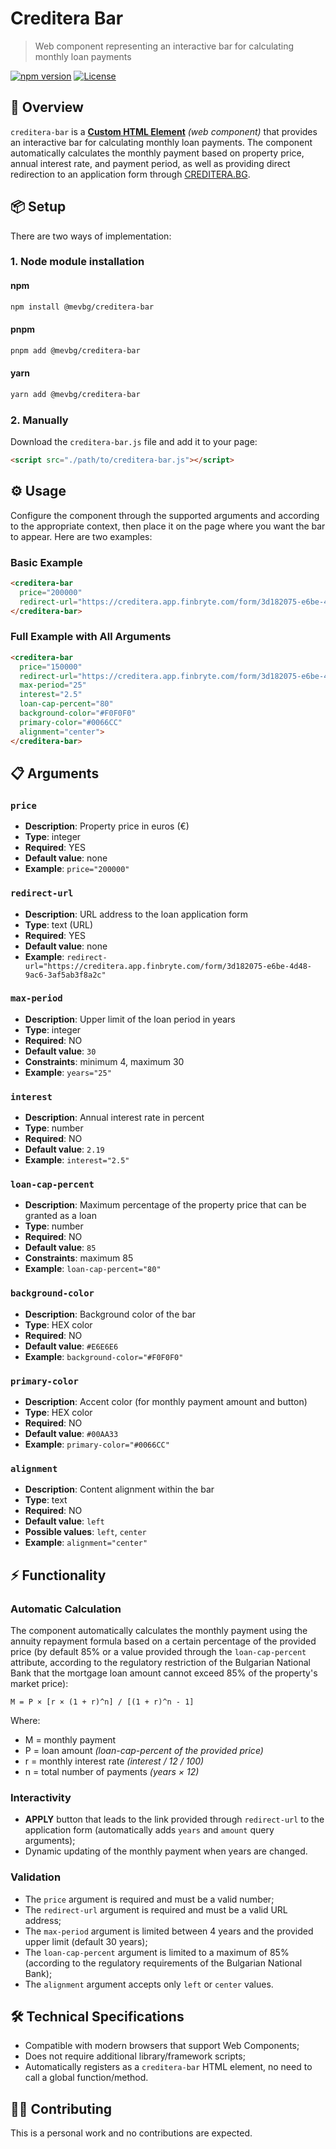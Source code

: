 # Creditera Bar

> Web component representing an interactive bar for calculating monthly loan payments

[![npm version][npm-version-src]][npm-version-href]
[![License][license-src]][license-href]

## 🎯 Overview

`creditera-bar` is a [**Custom HTML Element**](https://developer.mozilla.org/en-US/docs/Web/API/Web_components/Using_custom_elements) *(web component)* that provides an interactive bar for calculating monthly loan payments. The component automatically calculates the monthly payment based on property price, annual interest rate, and payment period, as well as providing direct redirection to an application form through [CREDITERA.BG](https://creditera.bg/).

## 📦 Setup

There are two ways of implementation:

### 1. Node module installation

#### npm

```bash
npm install @mevbg/creditera-bar
```

#### pnpm

```bash
pnpm add @mevbg/creditera-bar
```

#### yarn

```bash
yarn add @mevbg/creditera-bar
```

### 2. Manually

Download the `creditera-bar.js` file and add it to your page:

```html
<script src="./path/to/creditera-bar.js"></script>
```

## ⚙️ Usage

Configure the component through the supported arguments and according to the appropriate context, then place it on the page where you want the bar to appear. Here are two examples:

### Basic Example

```html
<creditera-bar 
  price="200000" 
  redirect-url="https://creditera.app.finbryte.com/form/3d182075-e6be-4d48-9ac6-3af5ab3f8a2c">
</creditera-bar>
```

### Full Example with All Arguments

```html
<creditera-bar 
  price="150000"
  redirect-url="https://creditera.app.finbryte.com/form/3d182075-e6be-4d48-9ac6-3af5ab3f8a2c"
  max-period="25"
  interest="2.5"
  loan-cap-percent="80"
  background-color="#F0F0F0"
  primary-color="#0066CC"
  alignment="center">
</creditera-bar>
```

## 📋 Arguments

### `price`

- **Description**: Property price in euros (€)
- **Type**: integer
- **Required**: YES
- **Default value**: none
- **Example**: `price="200000"`

### `redirect-url`

- **Description**: URL address to the loan application form
- **Type**: text (URL)
- **Required**: YES
- **Default value**: none
- **Example**: `redirect-url="https://creditera.app.finbryte.com/form/3d182075-e6be-4d48-9ac6-3af5ab3f8a2c"`

### `max-period`

- **Description**: Upper limit of the loan period in years
- **Type**: integer
- **Required**: NO
- **Default value**: `30`
- **Constraints**: minimum 4, maximum 30
- **Example**: `years="25"`

### `interest`

- **Description**: Annual interest rate in percent
- **Type**: number
- **Required**: NO
- **Default value**: `2.19`
- **Example**: `interest="2.5"`

### `loan-cap-percent`

- **Description**: Maximum percentage of the property price that can be granted as a loan
- **Type**: number
- **Required**: NO
- **Default value**: `85`
- **Constraints**: maximum 85
- **Example**: `loan-cap-percent="80"`

### `background-color`

- **Description**: Background color of the bar
- **Type**: HEX color
- **Required**: NO
- **Default value**: `#E6E6E6`
- **Example**: `background-color="#F0F0F0"`

### `primary-color`

- **Description**: Accent color (for monthly payment amount and button)
- **Type**: HEX color
- **Required**: NO
- **Default value**: `#00AA33`
- **Example**: `primary-color="#0066CC"`

### `alignment`

- **Description**: Content alignment within the bar
- **Type**: text
- **Required**: NO
- **Default value**: `left`
- **Possible values**: `left`, `center`
- **Example**: `alignment="center"`

## ⚡ Functionality

### Automatic Calculation

The component automatically calculates the monthly payment using the annuity repayment formula based on a certain percentage of the provided price (by default 85% or a value provided through the `loan-cap-percent` attribute, according to the regulatory restriction of the Bulgarian National Bank that the mortgage loan amount cannot exceed 85% of the property's market price):

```text
M = P × [r × (1 + r)^n] / [(1 + r)^n - 1]
```

Where:

- M = monthly payment
- P = loan amount *(loan-cap-percent of the provided price)*
- r = monthly interest rate *(interest / 12 / 100)*
- n = total number of payments *(years × 12)*

### Interactivity

- **APPLY** button that leads to the link provided through `redirect-url` to the application form (automatically adds `years` and `amount` query arguments);
- Dynamic updating of the monthly payment when years are changed.

### Validation

- The `price` argument is required and must be a valid number;
- The `redirect-url` argument is required and must be a valid URL address;
- The `max-period` argument is limited between 4 years and the provided upper limit (default 30 years);
- The `loan-cap-percent` argument is limited to a maximum of 85% (according to the regulatory requirements of the Bulgarian National Bank);
- The `alignment` argument accepts only `left` or `center` values.

## 🛠️ Technical Specifications

- Compatible with modern browsers that support Web Components;
- Does not require additional library/framework scripts;
- Automatically registers as a `creditera-bar` HTML element, no need to call a global function/method.

## 🤝🏻 Contributing

This is a personal work and no contributions are expected.

<!-- Badges -->

[npm-version-src]: https://img.shields.io/npm/v/%40mevbg%2Fcreditera-bar/latest.svg?style=flat&colorA=020420&colorB=00DC82
[npm-version-href]: https://npmjs.com/package/@mevbg/creditera-bar
[license-src]: https://img.shields.io/npm/l/%40mevbg%2Fcreditera-bar.svg?style=flat&colorA=020420&colorB=00DC82
[license-href]: https://github.com/mevbg/creditera-bar/blob/main/LICENSE
